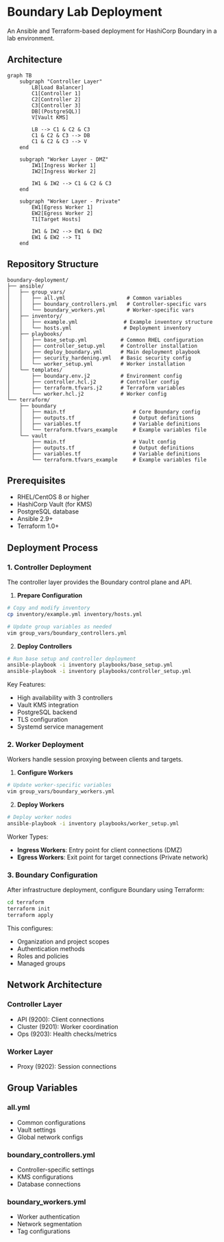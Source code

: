 # Boundary Lab Deployment

An Ansible and Terraform-based deployment for HashiCorp Boundary in a lab environment.

## Architecture

```mermaid
graph TB
    subgraph "Controller Layer"
        LB[Load Balancer]
        C1[Controller 1]
        C2[Controller 2]
        C3[Controller 3]
        DB[(PostgreSQL)]
        V[Vault KMS]
        
        LB --> C1 & C2 & C3
        C1 & C2 & C3 --> DB
        C1 & C2 & C3 --> V
    end

    subgraph "Worker Layer - DMZ"
        IW1[Ingress Worker 1]
        IW2[Ingress Worker 2]
        
        IW1 & IW2 --> C1 & C2 & C3
    end

    subgraph "Worker Layer - Private"
        EW1[Egress Worker 1]
        EW2[Egress Worker 2]
        T1[Target Hosts]
        
        IW1 & IW2 --> EW1 & EW2
        EW1 & EW2 --> T1
    end
```

## Repository Structure
```
boundary-deployment/
├── ansible/
│   ├── group_vars/
│   │   ├── all.yml                    # Common variables
│   │   ├── boundary_controllers.yml   # Controller-specific vars
│   │   └── boundary_workers.yml       # Worker-specific vars
│   ├── inventory/
│   │   ├── example.yml               # Example inventory structure
│   │   └── hosts.yml                 # Deployment inventory
│   ├── playbooks/
│   │   ├── base_setup.yml           # Common RHEL configuration
│   │   ├── controller_setup.yml     # Controller installation
│   │   ├── deploy_boundary.yml      # Main deployment playbook
│   │   ├── security_hardening.yml   # Basic security config
│   │   └── worker_setup.yml         # Worker installation
│   └── templates/
│       ├── boundary.env.j2          # Environment config
│       ├── controller.hcl.j2        # Controller config
│       ├── terraform.tfvars.j2      # Terraform variables
│       └── worker.hcl.j2            # Worker config
└── terraform/
    ├── boundary
    │   ├── main.tf                      # Core Boundary config
    │   ├── outputs.tf                   # Output definitions
    │   ├── variables.tf                 # Variable definitions
    │   └── terraform.tfvars_example     # Example variables file
    └── vault
        ├── main.tf                      # Vault config
        ├── outputs.tf                   # Output definitions
        ├── variables.tf                 # Variable definitions
        └── terraform.tfvars_example     # Example variables file
```

## Prerequisites
- RHEL/CentOS 8 or higher
- HashiCorp Vault (for KMS)
- PostgreSQL database
- Ansible 2.9+
- Terraform 1.0+

## Deployment Process

### 1. Controller Deployment
The controller layer provides the Boundary control plane and API.

1. **Prepare Configuration**
```bash
# Copy and modify inventory
cp inventory/example.yml inventory/hosts.yml

# Update group variables as needed
vim group_vars/boundary_controllers.yml
```

2. **Deploy Controllers**
```bash
# Run base setup and controller deployment
ansible-playbook -i inventory playbooks/base_setup.yml
ansible-playbook -i inventory playbooks/controller_setup.yml
```

Key Features:
- High availability with 3 controllers
- Vault KMS integration
- PostgreSQL backend
- TLS configuration
- Systemd service management

### 2. Worker Deployment
Workers handle session proxying between clients and targets.

1. **Configure Workers**
```bash
# Update worker-specific variables
vim group_vars/boundary_workers.yml
```

2. **Deploy Workers**
```bash
# Deploy worker nodes
ansible-playbook -i inventory playbooks/worker_setup.yml
```

Worker Types:
- **Ingress Workers**: Entry point for client connections (DMZ)
- **Egress Workers**: Exit point for target connections (Private network)

### 3. Boundary Configuration
After infrastructure deployment, configure Boundary using Terraform:

```bash
cd terraform
terraform init
terraform apply
```

This configures:
- Organization and project scopes
- Authentication methods
- Roles and policies
- Managed groups

## Network Architecture

### Controller Layer
- API (9200): Client connections
- Cluster (9201): Worker coordination
- Ops (9203): Health checks/metrics

### Worker Layer
- Proxy (9202): Session connections

## Group Variables

### all.yml
- Common configurations
- Vault settings
- Global network configs

### boundary_controllers.yml
- Controller-specific settings
- KMS configurations
- Database connections

### boundary_workers.yml
- Worker authentication
- Network segmentation
- Tag configurations